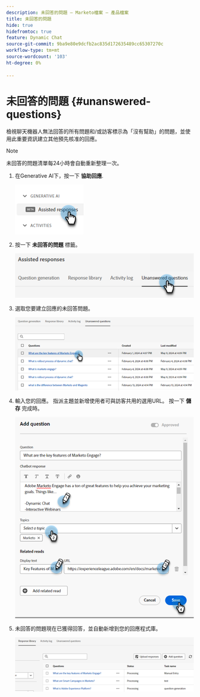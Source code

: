 ```yaml
---
description: 未回答的問題 — Marketo檔案 — 產品檔案
title: 未回答的問題
hide: true
hidefromtoc: true
feature: Dynamic Chat
source-git-commit: 9ba9e80e9dcfb2ac835d172635489cc65307270c
workflow-type: tm+mt
source-wordcount: '103'
ht-degree: 0%

---
```


# 未回答的問題 {#unanswered-questions}

檢視聊天機器人無法回答的所有問題和/或訪客標示為「沒有幫助」的問題，並使用此重要資訊建立其他預先核准的回應。

>[!NOTE]
>
>未回答的問題清單每24小時會自動重新整理一次。

1. 在Generative AI下，按一下 **協助回應**.

   ![](assets/unanswered-questions-1.png)

1. 按一下 **未回答的問題** 標籤。

   ![](assets/unanswered-questions-2.png)

1. 選取您要建立回應的未回答問題。

   ![](assets/unanswered-questions-3.png)

1. 輸入您的回應。 指派主題並新增使用者可與訪客共用的選用URL。 按一下 **儲存** 完成時。

   ![](assets/unanswered-questions-4.png)

1. 未回答的問題現在已獲得回答，並自動新增到您的回應程式庫。

   ![](assets/unanswered-questions-5.png)
